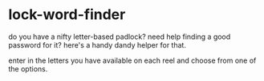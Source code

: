# lock-word-finder

do you have a nifty letter-based padlock?  need help finding a good password for it?  here's a handy dandy helper for that.

enter in the letters you have available on each reel and choose from one of the options.
